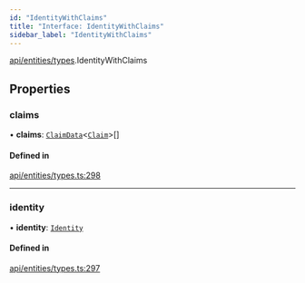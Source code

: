 ```yaml
---
id: "IdentityWithClaims"
title: "Interface: IdentityWithClaims"
sidebar_label: "IdentityWithClaims"
---
```


[api/entities/types](../../../../../modules/API/Entities/Types/Types.md).IdentityWithClaims

## Properties

### claims

• **claims**: [`ClaimData`](../ClaimData/ClaimData.md)\<[`Claim`](../../../../../modules/API/Entities/Types/Types.md#claim)\>[]

#### Defined in

[api/entities/types.ts:298](https://github.com/PolymeshAssociation/polymesh-sdk/blob/c53723bab/src/api/entities/types.ts#L298)

___

### identity

• **identity**: [`Identity`](../../../../../classes/API/Entities/Identity/Identity.md)

#### Defined in

[api/entities/types.ts:297](https://github.com/PolymeshAssociation/polymesh-sdk/blob/c53723bab/src/api/entities/types.ts#L297)
